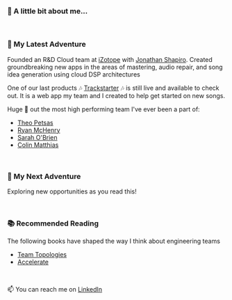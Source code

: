 <!-- thinking exploration / jungle / adventure theme -->
### 👋 A little bit about me...

<br>

### 🌇 My Latest Adventure
Founded an R&D Cloud team at [iZotope](https://izotope.com/) with [Jonathan Shapiro](https://www.linkedin.com/in/jonathan-shapiro-7b89748/).
Created groundbreaking new apps in the areas of mastering, audio repair, and song idea generation using cloud DSP architectures

One of our last products :notes: [Trackstarter](https://trackstarter.labs.izotope.com/) :notes: is still live and available to check out. 
It is a web app my team and I created to help get started on new songs.

Huge 📣 out the most high performing team I've ever been a part of:

* [Theo Petsas](https://www.linkedin.com/in/theofilos-petsas-b7282b137/)
* [Ryan McHenry](https://www.linkedin.com/in/ryanmarshallmc/)
* [Sarah O'Brien](https://www.linkedin.com/in/sarah-bridget-obrien/)
* [Colin Matthias](https://github.com/cmatthias)

<br>

### 🌅 My Next Adventure
Exploring new opportunities as you read this!

<br>

### 📚 Recommended Reading
The following books have shaped the way I think about engineering teams

- [Team Topologies](https://teamtopologies.com/)
- [Accelerate](https://nicolefv.com/book)

<br>

📫 You can reach me on [LinkedIn](https://www.linkedin.com/in/evanpatrickharmon/)

<!--
**evanharmon/evanharmon** is a ✨ _special_ ✨ repository because its `README.md` (this file) appears on your GitHub profile.

Here are some ideas to get you started:

- 🔭 I’m currently working on ...
- 🌱 I’m currently learning ...
- 👯 I’m looking to collaborate on ...
- 🤔 I’m looking for help with ...
- 💬 Ask me about ...

- 😄 Pronouns: ...
- ⚡ Fun fact: ...
-->
